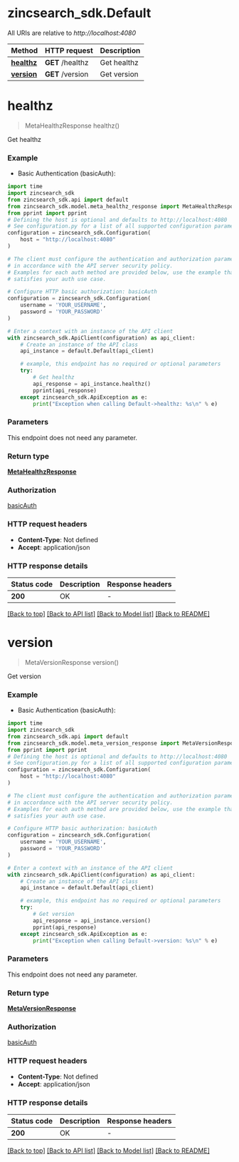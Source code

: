 # zincsearch_sdk.Default

All URIs are relative to *http://localhost:4080*

Method | HTTP request | Description
------------- | ------------- | -------------
[**healthz**](Default.md#healthz) | **GET** /healthz | Get healthz
[**version**](Default.md#version) | **GET** /version | Get version


# **healthz**
> MetaHealthzResponse healthz()

Get healthz

### Example

* Basic Authentication (basicAuth):

```python
import time
import zincsearch_sdk
from zincsearch_sdk.api import default
from zincsearch_sdk.model.meta_healthz_response import MetaHealthzResponse
from pprint import pprint
# Defining the host is optional and defaults to http://localhost:4080
# See configuration.py for a list of all supported configuration parameters.
configuration = zincsearch_sdk.Configuration(
    host = "http://localhost:4080"
)

# The client must configure the authentication and authorization parameters
# in accordance with the API server security policy.
# Examples for each auth method are provided below, use the example that
# satisfies your auth use case.

# Configure HTTP basic authorization: basicAuth
configuration = zincsearch_sdk.Configuration(
    username = 'YOUR_USERNAME',
    password = 'YOUR_PASSWORD'
)

# Enter a context with an instance of the API client
with zincsearch_sdk.ApiClient(configuration) as api_client:
    # Create an instance of the API class
    api_instance = default.Default(api_client)

    # example, this endpoint has no required or optional parameters
    try:
        # Get healthz
        api_response = api_instance.healthz()
        pprint(api_response)
    except zincsearch_sdk.ApiException as e:
        print("Exception when calling Default->healthz: %s\n" % e)
```


### Parameters
This endpoint does not need any parameter.

### Return type

[**MetaHealthzResponse**](MetaHealthzResponse.md)

### Authorization

[basicAuth](../README.md#basicAuth)

### HTTP request headers

 - **Content-Type**: Not defined
 - **Accept**: application/json


### HTTP response details

| Status code | Description | Response headers |
|-------------|-------------|------------------|
**200** | OK |  -  |

[[Back to top]](#) [[Back to API list]](../README.md#documentation-for-api-endpoints) [[Back to Model list]](../README.md#documentation-for-models) [[Back to README]](../README.md)

# **version**
> MetaVersionResponse version()

Get version

### Example

* Basic Authentication (basicAuth):

```python
import time
import zincsearch_sdk
from zincsearch_sdk.api import default
from zincsearch_sdk.model.meta_version_response import MetaVersionResponse
from pprint import pprint
# Defining the host is optional and defaults to http://localhost:4080
# See configuration.py for a list of all supported configuration parameters.
configuration = zincsearch_sdk.Configuration(
    host = "http://localhost:4080"
)

# The client must configure the authentication and authorization parameters
# in accordance with the API server security policy.
# Examples for each auth method are provided below, use the example that
# satisfies your auth use case.

# Configure HTTP basic authorization: basicAuth
configuration = zincsearch_sdk.Configuration(
    username = 'YOUR_USERNAME',
    password = 'YOUR_PASSWORD'
)

# Enter a context with an instance of the API client
with zincsearch_sdk.ApiClient(configuration) as api_client:
    # Create an instance of the API class
    api_instance = default.Default(api_client)

    # example, this endpoint has no required or optional parameters
    try:
        # Get version
        api_response = api_instance.version()
        pprint(api_response)
    except zincsearch_sdk.ApiException as e:
        print("Exception when calling Default->version: %s\n" % e)
```


### Parameters
This endpoint does not need any parameter.

### Return type

[**MetaVersionResponse**](MetaVersionResponse.md)

### Authorization

[basicAuth](../README.md#basicAuth)

### HTTP request headers

 - **Content-Type**: Not defined
 - **Accept**: application/json


### HTTP response details

| Status code | Description | Response headers |
|-------------|-------------|------------------|
**200** | OK |  -  |

[[Back to top]](#) [[Back to API list]](../README.md#documentation-for-api-endpoints) [[Back to Model list]](../README.md#documentation-for-models) [[Back to README]](../README.md)

